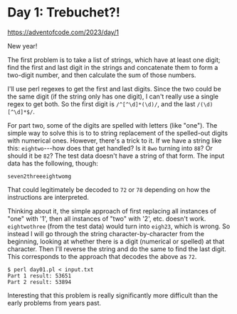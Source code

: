 # Day 1: Trebuchet?!

<https://adventofcode.com/2023/day/1>

New year!

The first problem is to take a list of strings, which have at least one
digit; find the first and last digit in the strings and concatenate them to
form a two-digit number, and then calculate the sum of those numbers.

I'll use perl regexes to get the first and last digits. Since the two could
be the same digit (if the string only has one digit), I can't really use a
single regex to get both. So the first digit is `/^[^\d]*(\d)/`, and the
last `/(\d)[^\d]*$/`.

For part two, some of the digits are spelled with letters (like "one"). The
simple way to solve this is to to string replacement of the spelled-out
digits with numerical ones. However, there's a trick to it. If we have a
string like this: `eightwo`---how does that get handled? Is it `8wo` turning
into `88`? Or should it be `82`? The test data doesn't have a string of that
form. The input data has the following, though:

`seven2threeeightwomg`

That could legitimately be decoded to `72` or `78` depending on how the
instructions are interpreted.

Thinking about it, the simple approach of first replacing all instances of
"one" with '1', then all instances of "two" with '2', etc. doesn't work.
`eightwothree` (from the test data) would turn into `eigh23`, which is
wrong. So instead I will go through the string character-by-character from
the beginning, looking at whether there is a digit (numerical or spelled) at
that character. Then I'll reverse the string and do the same to find the
last digit. This corresponds to the approach that decodes the above as `72`.

```
$ perl day01.pl < input.txt 
Part 1 result: 53651
Part 2 result: 53894
```

Interesting that this problem is really significantly more difficult than
the early problems from years past.

